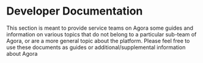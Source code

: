 # Developer Documentation

This section is meant to provide service teams on Agora some guides and
information on various topics that do not belong to a particular sub-team of
Agora, or are a more general topic about the platform. Please feel free to use
these documents as guides or additional/supplemental information about Agora